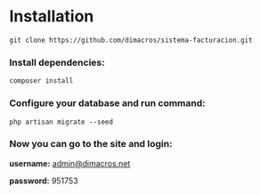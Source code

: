 # Installation
`git clone https://github.com/dimacros/sistema-facturacion.git`

### Install dependencies:
`composer install`

### Configure your database and run command:
`php artisan migrate --seed`

### Now you can go to the site and login:
**username:** admin@dimacros.net

**password:** 951753
